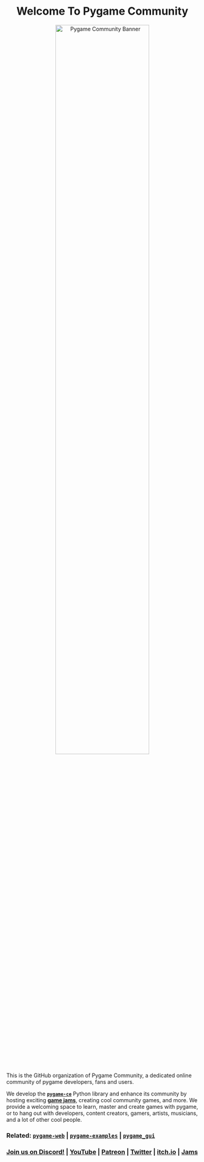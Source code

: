 <h1 align="center">Welcome To Pygame Community</h1>

<p align="center">
  <img src="https://user-images.githubusercontent.com/65417594/150978711-583ebd68-d644-4a16-a161-52e8cbd3097b.png"
       alt="Pygame Community Banner"
       width="70%">
</p>



This is the GitHub organization of Pygame Community, a dedicated online community of pygame developers, fans and users.

We develop the **[`pygame-ce`](https://www.github.com/pygame-community/pygame-ce)** Python library and enhance its community by hosting exciting [**game jams**](https://itch.io/jams/hosted-by-pygame-community), creating cool community games, and more.
We provide a welcoming space to learn, master and create games with pygame, or to hang out with developers, content creators, gamers, artists, musicians, and a lot of other cool people.


### Related: [`pygame-web`](https://github.com/pygame-web) | [`pygame-examples`](https://github.com/pygame-examples) | [`pygame_gui`](https://github.com/MyreMylar/pygame_gui/)

### **[Join us on Discord!](https://discord.gg/pygame)** | **[YouTube](https://www.youtube.com/@pygamecommunity)** | **[Patreon](https://www.patreon.com/pygamecommunity)** | **[Twitter](https://twitter.com/pygame_com)** | **[itch.io](https://pygame-community.itch.io)** | **[Jams](https://itch.io/jams/hosted-by-pygame-community)**

